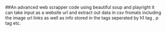 ##An advanced web scrapper code using beautiful soup and playright
it can take input as a website url and extract out data in csv fromats including the image url links
as well as info stored in the tags seperated by h1 tag , p tag etc.
